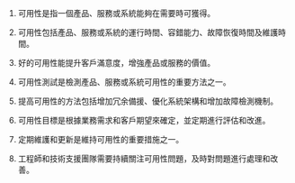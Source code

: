 1. 可用性是指一個產品、服務或系統能夠在需要時可獲得。

2. 可用性包括產品、服務或系統的運行時間、容錯能力、故障恢復時間及維護時間。

3. 好的可用性能提升客戶滿意度，增強產品或服務的價值。

4. 可用性測試是檢測產品、服務或系統可用性的重要方法之一。

5. 提高可用性的方法包括增加冗余備援、優化系統架構和增加故障檢測機制。 

6. 可用性目標是根據業務需求和客戶期望來確定，並定期進行評估和改進。 

7. 定期維護和更新是維持可用性的重要措施之一。 

8. 工程師和技術支援團隊需要持續關注可用性問題，及時對問題進行處理和改善。